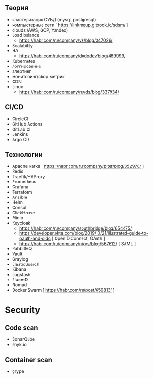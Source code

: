 ## Теория
- кластеризация СУБД (mysql, postgresql)
- компьютерные сети [ https://linkmeup.gitbook.io/sdsm/ ]
- clouds (AWS, GCP, Yandex)
- Load balance
    - https://habr.com/ru/company/vk/blog/347026/
- Scalability
- HA
    - https://habr.com/ru/company/dododev/blog/469999/
- Kubernetes
- логгирование
- алертинг
- мониторинг/сбор метрик
- CDN
- Linux
    - https://habr.com/ru/company/ruvds/blog/337934/

## CI/CD
- CircleCI
- GitHub Actions
- GitLab CI
- Jenkins
- Argo CD

## Технологии
- Apache Kafka [ https://habr.com/ru/company/piter/blog/352978/ ]
- Redis
- Traefik/HAProxy
- Prometheus
- Grafana
- Terraform
- Ansible
- Helm
- Consul
- ClickHouse
- Minio
- Keycloak
    - https://habr.com/ru/company/southbridge/blog/654475/
    - https://developer.okta.com/blog/2019/10/21/illustrated-guide-to-oauth-and-oidc [ OpenID Connect, OAuth ]
    - https://habr.com/ru/company/nixys/blog/567612/ [ SAML ]
- RabbitMQ
- Vault
- Graylog
- ElasticSearch
- Kibana
- Logstash
- FluentD
- Nomad
- Docker Swarm [ https://habr.com/ru/post/659813/ ]

# Security
## Code scan
- SonarQube
- snyk.io

## Container scan
- grype
